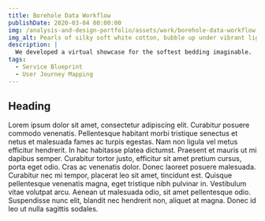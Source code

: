 ```yaml
---
title: Borehole Data Workflow
publishDate: 2020-03-04 00:00:00
img: /analysis-and-design-portfolio/assets/work/borehole-data-workflow-min.png
img_alt: Pearls of silky soft white cotton, bubble up under vibrant lighting
description: |
  We developed a virtual showcase for the softest bedding imaginable.
tags:
  - Service Blueprint
  - User Journey Mapping
---
```


## Heading

Lorem ipsum dolor sit amet, consectetur adipiscing elit. Curabitur posuere commodo venenatis. Pellentesque habitant morbi tristique senectus et netus et malesuada fames ac turpis egestas. Nam non ligula vel metus efficitur hendrerit. In hac habitasse platea dictumst. Praesent et mauris ut mi dapibus semper. Curabitur tortor justo, efficitur sit amet pretium cursus, porta eget odio. Cras ac venenatis dolor. Donec laoreet posuere malesuada. Curabitur nec mi tempor, placerat leo sit amet, tincidunt est. Quisque pellentesque venenatis magna, eget tristique nibh pulvinar in. Vestibulum vitae volutpat arcu. Aenean ut malesuada odio, sit amet pellentesque odio. Suspendisse nunc elit, blandit nec hendrerit non, aliquet at magna. Donec id leo ut nulla sagittis sodales.


